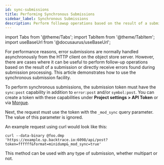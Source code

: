 ```yaml
---
id: sync-submissions
title: Performing Synchronous Submissions
sidebar_label: Synchronous Submissions
description: Perform followup operations based on the result of a submission.
---
```


import Tabs from '@theme/Tabs';
import TabItem from '@theme/TabItem';
import useBaseUrl from '@docusaurus/useBaseUrl';

For performance reasons, error submissions are normally handled asynchronously from the HTTP client on the object store server. However, there are cases where it can be useful to perform follow-up operations based on the result of a submission or directly receive errors found during submission processing. This article demonstrates how to use the synchronous submission facility.

To perform synchronous submissions, the submission token must have the `sync:post` capability in addition to `error:post` and/or `symbol:post`. You can create a token with these capabilities under **Project settings > API Token** or via [Morgue](https://github.com/backtrace-labs/backtrace-morgue/blob/master/README.md).

Next, the request must use the token with the `_mod_sync` query parameter. The value of this parameter is ignored.

An example request using curl would look like this:

```shell
curl --data-binary @foo.dmp 'https://example.sp.backtrace.io:6098/api/post?token=ffffff&format=minidump&_mod_sync=true'
```

This method can be used with any type of submission, whether multipart or not.
